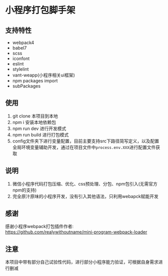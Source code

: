 # 小程序打包脚手架

## 支持特性
- webpack4
- babel7
- scss
- iconfont
- eslint
- stylelint
- vant-weapp(小程序相关ui框架)
- npm packages import
- subPackages

## 使用

1. git clone 本项目到本地
2. npm i 安装本地依赖包
3. npm run dev 进行开发模式
4. npm run build 进行打包模式
5. config文件夹下进行变量配置，目前主要支持src下路径简写定义，以及配置全局环境变量辅助开发，通过在项目文件中`process.env.XXX`进行配置文件获取

## 说明
1. 微信小程序代码打包压缩、优化、css预处理、分包、npm包引入(无需官方npm的支持)
2. 完全原汁原味的小程序开发，没有引入其他语法，只利用webapck赋能开发

## 感谢
感谢小程序webpack打包插件作者:
<a target="_blank" href="https://github.com/realywithoutname/mini-program-webpack-loader">https://github.com/realywithoutname/mini-program-webpack-loader</a>


## 注意
本项目中带有部分自己试验性代码，进行部分小程序能力验证，可根据自身需求进行删减
